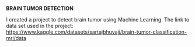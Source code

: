 **BRAIN TUMOR DETECTION**

I created a project to detect brain tumor using Machine Learning.
The link to data set used in the project: https://www.kaggle.com/datasets/sartajbhuvaji/brain-tumor-classification-mri/data
